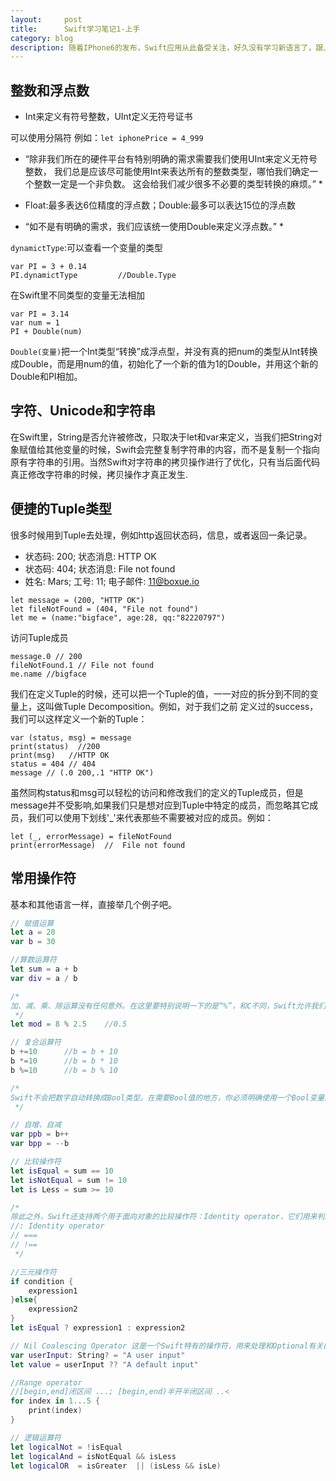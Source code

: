 ```yaml
---
layout:     post
title:      Swift学习笔记1-上手
category: blog
description: 随着IPhone6的发布，Swift应用从此备受关注，好久没有学习新语言了，跟上节奏吧
---
```


## 整数和浮点数

- Int来定义有符号整数，UInt定义无符号证书

可以使用分隔符 例如：`let iphonePrice = 4_999`

* “除非我们所在的硬件平台有特别明确的需求需要我们使用UInt来定义无符号整数， 我们总是应该尽可能使用Int来表达所有的整数类型，哪怕我们确定一个整数一定是一个非负数。 这会给我们减少很多不必要的类型转换的麻烦。” *

- Float:最多表达6位精度的浮点数；Double:最多可以表达15位的浮点数

* “如不是有明确的需求，我们应该统一使用Double来定义浮点数。” *

`dynamictType`:可以查看一个变量的类型

```
var PI = 3 + 0.14
PI.dynamictType         //Double.Type
```

在Swift里不同类型的变量无法相加

```
var PI = 3.14
var num = 1
PI + Double(num)
```

`Double(变量)`把一个Int类型“转换”成浮点型，并没有真的把num的类型从Int转换成Double，而是用num的值，初始化了一个新的值为1的Double，并用这个新的Double和PI相加。

## 字符、Unicode和字符串

在Swift里，String是否允许被修改，只取决于let和var来定义，当我们把String对象赋值给其他变量的时候，Swift会完整复制字符串的内容，而不是复制一个指向原有字符串的引用。当然Swift对字符串的拷贝操作进行了优化，只有当后面代码真正修改字符串的时候，拷贝操作才真正发生.

## 便捷的Tuple类型

很多时候用到Tuple去处理，例如http返回状态码，信息，或者返回一条记录。

- 状态码: 200; 状态消息: HTTP OK
- 状态码: 404; 状态消息: File not found
- 姓名: Mars; 工号: 11; 电子邮件: 11@boxue.io

```
let message = (200, "HTTP OK")
let fileNotFound = (404, "File not found")
let me = (name:"bigface", age:28, qq:"82220797")
```

访问Tuple成员

```
message.0 // 200
fileNotFound.1 // File not found
me.name //bigface
```

我们在定义Tuple的时候，还可以把一个Tuple的值，一一对应的拆分到不同的变量上，这叫做Tuple Decomposition。例如，对于我们之前 定义过的success，我们可以这样定义一个新的Tuple：

```
var (status, msg) = message
print(status)  //200
print(msg)   //HTTP OK
status = 404 // 404
message // (.0 200,.1 "HTTP OK")
```

虽然同构status和msg可以轻松的访问和修改我们的定义的Tuple成员，但是message并不受影响,如果我们只是想对应到Tuple中特定的成员，而忽略其它成员，我们可以使用下划线'_'来代表那些不需要被对应的成员。例如：

```
let (_, errorMessage) = fileNotFound
print(errorMessage)  //  File not found
```

## 常用操作符

基本和其他语言一样，直接举几个例子吧。

```swift
// 赋值运算
let a = 20
var b = 30

//算数运算符
let sum = a + b
var div = a / b

/*
加、减、乘、除运算没有任何意外。在这里要特别说明一下的是“%”，和C不同，Swift允许我们对浮点数使用%运算,当我们对浮点数取模的时候，会得到一个对应的浮点数。
 */
let mod = 8 % 2.5    //0.5

// 复合运算符
b +=10      //b = b + 10
b *=10      //b = b * 10
b %=10      //b = b % 10

/*
Swift不会把数字自动转换成Bool类型。在需要Bool值的地方，你必须明确使用一个Bool变量。
 */

// 自增、自减
var ppb = b++
var bpp = --b

// 比较操作符
let isEqual = sum == 10
let isNotEqual = sum != 10
let is Less = sum >= 10

/*
除此之外，Swift还支持两个用于面向对象的比较操作符：Identity operator，它们用来判断两个操作数是否引用同一个对象。
//: Identity operator
// ===
// !==
 */

//三元操作符
if condition {
    expression1
}else{
    expression2
}
let isEqual ? expression1 : expression2

// Nil Coalescing Operator 这是一个Swift特有的操作符，用来处理和Optional有关的判断,如果opt是一个optional，当其不为Nil时，自动解引用，否则，使用“默认值”b。
var userInput: String? = "A user input"
let value = userInput ?? "A default input"

//Range operator
//[begin,end]闭区间 ...; [begin,end)半开半闭区间 ..<
for index in 1...5 {
    print(index)
}

// 逻辑运算符
let logicalNot = !isEqual
let logicalAnd = isNotEqual && isLess
let logicalOR  = isGreater  || (isLess && isLe)
```


